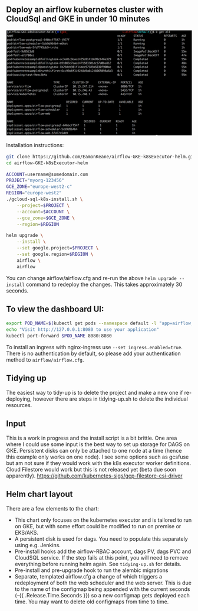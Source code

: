 ## Deploy an airflow kubernetes cluster with CloudSql and GKE in under 10 minutes

![airflow-gke-deployed](images/airflow-gke.png "Airflow GKE Helm")

Installation instructions:

```bash
git clone https://github.com/EamonKeane/airflow-GKE-k8sExecutor-helm.git
cd airflow-GKE-k8sExecutor-helm
```

```bash
ACCOUNT=username@somedomain.com
PROJECT="myorg-123456"
GCE_ZONE="europe-west2-c"
REGION="europe-west2"
./gcloud-sql-k8s-install.sh \
    --project=$PROJECT \
    --account=$ACCOUNT \
    --gce_zone=$GCE_ZONE \
    --region=$REGION
```

```bash
helm upgrade \
    --install \
    --set google.project=$PROJECT \
    --set google.region=$REGION \
    airflow \
    airflow
```

You can change airflow/airflow.cfg and re-run the above `helm upgrade --install` command to redeploy the changes. This takes approximately 30 seconds.

## To view the dashboard UI:

```bash
export POD_NAME=$(kubectl get pods --namespace default -l "app=airflow,tier=web" -o jsonpath="{.items[0].metadata.name}")
echo "Visit http://127.0.0.1:8080 to use your application"
kubectl port-forward $POD_NAME 8080:8080
```

To install an ingress with nginx-ingress use `--set ingress.enabled=true`. There is no authentication by default, so please add your authentication method to `airflow/airflow.cfg`.

## Tidying up
The easiest way to tidy-up is to delete the project and make a new one if re-deploying, however there are steps in tidying-up.sh to delete the individual resources.

## Input
This is a work in progress and the install script is a bit brittle. One area where I could use some input is the best way to set up storage for DAGS on GKE. Persistent disks can only be attached to one
node at a time (hence this example only works on one node). I see some options such as gcsfuse but am not sure if they would work with the k8s executor worker definitions. Cloud Filestore would work but this is not released yet (beta due soon apparently). https://github.com/kubernetes-sigs/gcp-filestore-csi-driver

## Helm chart layout
There are a few elements to the chart:
* This chart only focuses on the kubernetes executor and is tailored to run on GKE, but
with some effort could be modified to run on premise or EKS/AKS.
* A persistent disk is used for dags. You need to populate this separately using e.g. Jenkins.
* Pre-install hooks add the airflow-RBAC account, dags PV, dags PVC and CloudSQL service. If the step fails at this point, you will need to remove everything before running helm again. See `tidying-up.sh` for details.
* Pre-install and pre-upgrade hook to run the alembic migrations
* Separate, templated airflow.cfg a change of which triggers a redeployment of both the web scheduler and the web server. This is due to the name of the configmap being appended with the current seconds (-{{ .Release.Time.Seconds }}) so a new configmap gets deployed each time. You may want to delete old configmaps from time to time.